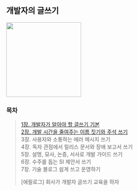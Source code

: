 ## 개발자의 글쓰기
<img src="https://user-images.githubusercontent.com/83414134/210547216-fc8231ec-af1c-4dae-99f0-028e0138d72e.jpg" width="200">

### 목차
> [1장. 개발자가 알아야 할 글쓰기 기본](https://github.com/Booktionary/Booktionary/blob/main/03.%20개발자의%20글쓰기/1장.%20개발자가%20알아야%20할%20글쓰기%20기본.md)</br>
> [2장. 개발 시간을 줄여주는 이름 짓기와 주석 쓰기](https://github.com/Booktionary/Booktionary/blob/main/03.%20개발자의%20글쓰기/2장.%20개발%20시간을%20줄여주는%20이름%20짓기와%20주석%20쓰기.md)</br>
> 3장. 사용자와 소통하는 에러 메시지 쓰기</br>
> 4장. 독자 관점에서 릴리스 문서와 장애 보고서 쓰기</br>
> 5장. 설명, 묘사, 논증, 서사로 개발 가이드 쓰기</br>
> 6장. 수주를 돕는 SI 제안서 쓰기</br>
> 7장. 기술 블로그 쉽게 쓰고 운영하기</br>
>
> [에필로그] 회사가 개발자 글쓰기 교육을 하자
